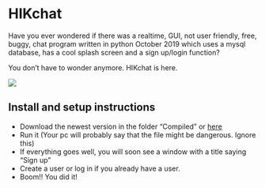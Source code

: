 # HIKchat
Have you ever wondered if there was a realtime, GUI,  not user friendly, free, buggy, chat program written in python October 2019 which uses a mysql database, has a cool splash screen and a sign up/login function?

You don’t have to wonder anymore. HIKchat is here.

![](http://ingvar.hahnkristensen.dk/assets/hikchatLogo.png)

## Install and setup instructions
- Download the newest version in the folder “Compiled” or [here](https://google.com)
- Run it (Your pc will probably say that the file might be dangerous. Ignore this)
- If everything goes well, you will soon see a window with a title saying “Sign up”
- Create a user or log in if you already have a user.
- Boom!! You did it!
